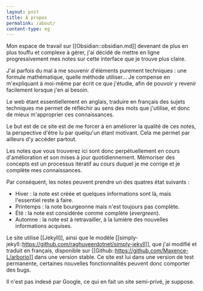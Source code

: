 ```yaml
---
layout: post
title: À propos
permalink: /about/
content-type: eg
---
```


Mon espace de travail sur [[Obsidian::obsidian.md]] devenant de plus en plus touffu et complexe à gérer, j'ai décidé de mettre en ligne progressivement mes notes sur cette interface que je trouve plus claire.

J'ai parfois du mal à me souvenir d'éléments purement techniques : une formule mathématique, quelle méthode utiliser... Je compense en m'expliquant à moi-même par écrit ce que j'étudie, afin de pouvoir y revenir facilement lorsque j'en ai besoin.

Le web étant essentiellement en anglais, traduire en français des sujets techniques me permet de réfléchir au sens des mots que j'utilise, et donc de mieux m'approprier ces connaissances.

Le but est de ce site est de me forcer à en améliorer la qualité de ces notes, la perspective d'être lu par quelqu'un étant motivant. Cela me permet par ailleurs d'y accéder partout.

Les notes que vous trouverez ici sont donc perpétuellement en cours d'amélioration et son mises à jour quotidiennement. Mémoriser des concepts est un processus itératif au cours duquel je me corrige et je complète mes connaissances. 

Par conséquent, les notes peuvent prendre un des quatres état suivants :

- Hiver : la note est créée et quelques informations sont là, mais l'essentiel reste à faire.
- Printemps : la note bourgeonne mais n'est toujours pas complète.
- Été : la note est considérée comme complète (*evergreen*).
- Automne : la note est à retravailler, à la lumière des nouvelles informations acquises.

Le site utilise [[Jekyll]], ainsi que le modèle [[simply-jekyll::https://github.com/raghuveerdotnet/simply-jekyll]], que j'ai modifié et traduit en français, disponible sur [[Github::https://github.com/Maxence-L/arborio]] dans une version stable. Ce site est lui dans une version de test permanente, certaines nouvelles fonctionnalités peuvent donc comporter des bugs.

Il n'est pas indexé par Google, ce qui en fait un site semi-privé, je suppose.